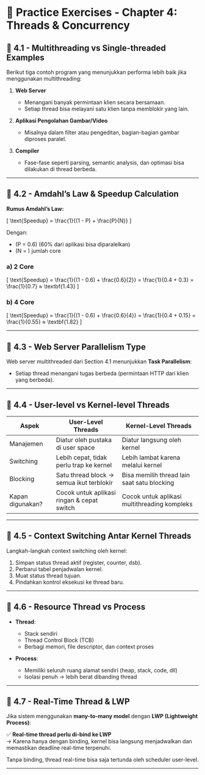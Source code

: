 # 📘 Practice Exercises - Chapter 4: Threads & Concurrency

## 🔹 4.1 - Multithreading vs Single-threaded Examples

Berikut tiga contoh program yang menunjukkan performa lebih baik jika menggunakan multithreading:

1. **Web Server**
   - Menangani banyak permintaan klien secara bersamaan.
   - Setiap thread bisa melayani satu klien tanpa memblokir yang lain.

2. **Aplikasi Pengolahan Gambar/Video**
   - Misalnya dalam filter atau pengeditan, bagian-bagian gambar diproses paralel.

3. **Compiler**
   - Fase-fase seperti parsing, semantic analysis, dan optimasi bisa dilakukan di thread berbeda.

---

## 🔹 4.2 - Amdahl’s Law & Speedup Calculation

**Rumus Amdahl’s Law:**

\[
\text{Speedup} = \frac{1}{(1 - P) + \frac{P}{N}}
\]

Dengan:
- \(P = 0.6\) (60% dari aplikasi bisa diparalelkan)
- \(N = \) jumlah core

### a) 2 Core

\[
\text{Speedup} = \frac{1}{(1 - 0.6) + \frac{0.6}{2}} = \frac{1}{0.4 + 0.3} = \frac{1}{0.7} ≈ \textbf{1.43}
\]

### b) 4 Core

\[
\text{Speedup} = \frac{1}{(1 - 0.6) + \frac{0.6}{4}} = \frac{1}{0.4 + 0.15} = \frac{1}{0.55} ≈ \textbf{1.82}
\]

---

## 🔹 4.3 - Web Server Parallelism Type

Web server multithreaded dari Section 4.1 menunjukkan **Task Parallelism**:
- Setiap thread menangani tugas berbeda (permintaan HTTP dari klien yang berbeda).

---

## 🔹 4.4 - User-level vs Kernel-level Threads

| Aspek                    | User-Level Threads                          | Kernel-Level Threads                          |
|--------------------------|---------------------------------------------|-----------------------------------------------|
| Manajemen                | Diatur oleh pustaka di user space           | Diatur langsung oleh kernel                   |
| Switching                | Lebih cepat, tidak perlu trap ke kernel     | Lebih lambat karena melalui kernel            |
| Blocking                 | Satu thread block → semua ikut terblokir    | Bisa memilih thread lain saat satu blocking   |
| Kapan digunakan?         | Cocok untuk aplikasi ringan & cepat switch | Cocok untuk aplikasi multithreading kompleks  |

---

## 🔹 4.5 - Context Switching Antar Kernel Threads

Langkah-langkah context switching oleh kernel:
1. Simpan status thread aktif (register, counter, dsb).
2. Perbarui tabel penjadwalan kernel.
3. Muat status thread tujuan.
4. Pindahkan kontrol eksekusi ke thread baru.

---

## 🔹 4.6 - Resource Thread vs Process

- **Thread**:
  - Stack sendiri
  - Thread Control Block (TCB)
  - Berbagi memori, file descriptor, dan context proses

- **Process**:
  - Memiliki seluruh ruang alamat sendiri (heap, stack, code, dll)
  - Isolasi penuh → lebih berat dibanding thread

---

## 🔹 4.7 - Real-Time Thread & LWP

Jika sistem menggunakan **many-to-many model** dengan **LWP (Lightweight Process)**:

✅ **Real-time thread perlu di-bind ke LWP**  
→ Karena hanya dengan binding, kernel bisa langsung menjadwalkan dan memastikan deadline real-time terpenuhi.

Tanpa binding, thread real-time bisa saja tertunda oleh scheduler user-level.

---
